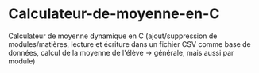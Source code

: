 # Calculateur-de-moyenne-en-C
Calculateur de moyenne dynamique en C (ajout/suppression de modules/matières, lecture et écriture dans un fichier CSV comme base de données, calcul de la moyenne de l'élève → générale, mais aussi par module)
